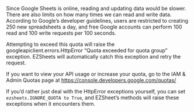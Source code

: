 Since Google Sheets is online, reading and updating data would be slower. There are also limits on how many times we can read and write data. According to Google’s developer guidelines, users are restricted to creating 250 new spreadsheets a day, and free Google accounts can perform 100 read and 100 write requests per 100 seconds.

Attempting to exceed this quota will raise the googleapiclient.errors.HttpError “Quota exceeded for quota group” exception. EZSheets will automatically catch this exception and retry the request. 

If you want to view your API usage or increase your quota, go to the IAM & Admin Quotas page at https://console.developers.google.com/quotas/

If you’d rather just deal with the HttpError exceptions yourself, you can set `ezsheets.IGNORE_QUOTA to True`, and EZSheet’s methods will raise these exceptions when it encounters them.